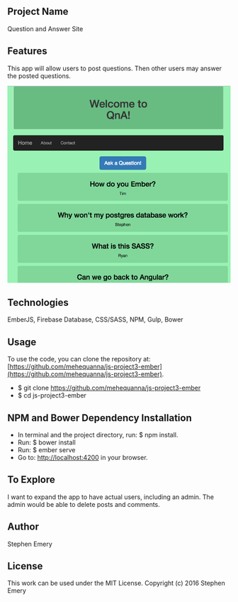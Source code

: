 ## Project Name
Question and Answer Site

## Features
This app will allow users to post questions. Then other users may answer the posted questions.

![screenshot of project](questions.png)

## Technologies
EmberJS, Firebase Database, CSS/SASS, NPM, Gulp, Bower

## Usage
To use the code, you can clone the repository at: [https://github.com/mehequanna/js-project3-ember](https://github.com/mehequanna/js-project3-ember).
* $ git clone https://github.com/mehequanna/js-project3-ember
* $ cd js-project3-ember

## NPM and Bower Dependency Installation
* In terminal and the project directory, run: $ npm install.
* Run: $ bower install
* Run: $ ember serve
* Go to: [http://localhost:4200](http://localhost:4200) in your browser.

## To Explore
I want to expand the app to have actual users, including an admin. The admin would be able to delete posts and comments.

## Author
Stephen Emery

## License
This work can be used under the MIT License.
Copyright (c) 2016 Stephen Emery
